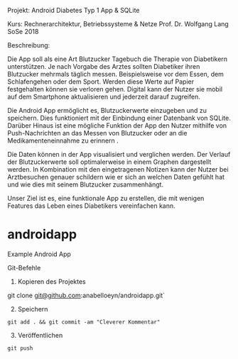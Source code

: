 Projekt:     Android Diabetes Typ 1 App & SQLite

Kurs:        Rechnerarchitektur, Betriebssysteme & Netze
             Prof. Dr. Wolfgang Lang
             SoSe 2018

Beschreibung:

Die App soll als eine Art Blutzucker Tagebuch die Therapie von Diabetikern unterstützen.
Je nach Vorgabe des Arztes sollten Diabetiker ihren Blutzucker mehrmals täglich messen. 
Beispielsweise vor dem Essen, dem Schlafengehen oder dem Sport. Werden diese Werte auf Papier festgehalten können sie verloren gehen. Digital kann der Nutzer sie mobil auf dem Smartphone aktualisieren und jederzeit darauf zugreifen.

Die Android App ermöglicht es, Blutzuckerwerte einzugeben und zu speichern. Dies funktioniert mit der Einbindung einer Datenbank von SQLite.
Darüber Hinaus ist eine mögliche Funktion der App den Nutzer mithilfe von Push-Nachrichten an das Messen von Blutzucker oder an die Medikamenteneinnahme zu erinnern .

Die Daten können in der App visualisiert und verglichen werden. Der Verlauf der Blutzuckerwerte soll optimalerweise in einem Graphen dargestellt werden. In Kombination mit den eingetragenen Notizen kann der Nutzer bei Arztbesuchen genauer schildern wie er sich an welchen Daten gefühlt hat und wie dies mit seinem Blutzucker zusammenhängt.

Unser Ziel ist es, eine funktionale App zu erstellen, die mit wenigen Features das Leben eines Diabetikers vereinfachen kann.




# androidapp
Example Android App

Git-Befehle

1. Kopieren des Projektes

git clone git@github.com:anabelloeyn/androidapp.git`

2. Speichern

`git add . && git commit -am "Cleverer Kommentar"`

3. Veröffentlichen

`git push`
